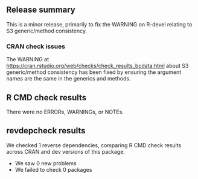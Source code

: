 ## Release summary

This is a minor release, primarily to fix the WARNING on R-devel relating to
S3 generic/method consistency.

### CRAN check issues

The WARNING at https://cran.rstudio.org/web/checks/check_results_bcdata.html
about S3 generic/method consistency has been fixed by ensuring the argument names
are the same in the generics and methods.

## R CMD check results

There were no ERRORs, WARNINGs, or NOTEs.

## revdepcheck results

We checked 1 reverse dependencies, comparing R CMD check results across CRAN and dev versions of this package.

 * We saw 0 new problems
 * We failed to check 0 packages
